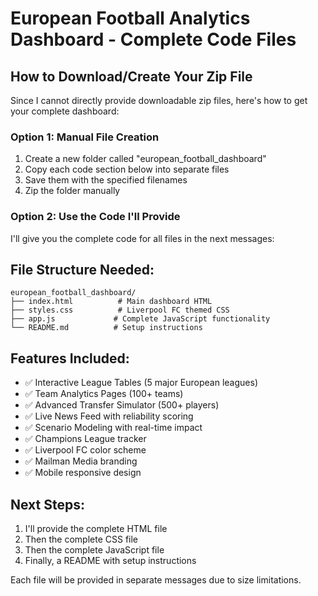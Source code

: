 # European Football Analytics Dashboard - Complete Code Files

## How to Download/Create Your Zip File

Since I cannot directly provide downloadable zip files, here's how to get your complete dashboard:

### Option 1: Manual File Creation
1. Create a new folder called "european_football_dashboard"
2. Copy each code section below into separate files
3. Save them with the specified filenames
4. Zip the folder manually

### Option 2: Use the Code I'll Provide
I'll give you the complete code for all files in the next messages:

## File Structure Needed:
```
european_football_dashboard/
├── index.html          # Main dashboard HTML
├── styles.css          # Liverpool FC themed CSS
├── app.js             # Complete JavaScript functionality
└── README.md          # Setup instructions
```

## Features Included:
- ✅ Interactive League Tables (5 major European leagues)
- ✅ Team Analytics Pages (100+ teams)
- ✅ Advanced Transfer Simulator (500+ players)
- ✅ Live News Feed with reliability scoring
- ✅ Scenario Modeling with real-time impact
- ✅ Champions League tracker
- ✅ Liverpool FC color scheme
- ✅ Mailman Media branding
- ✅ Mobile responsive design

## Next Steps:
1. I'll provide the complete HTML file
2. Then the complete CSS file
3. Then the complete JavaScript file
4. Finally, a README with setup instructions

Each file will be provided in separate messages due to size limitations.